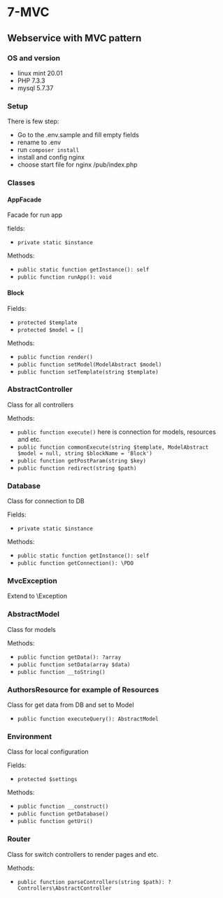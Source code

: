 7-MVC 
==========
Webservice with MVC pattern
----------------------------------
### OS and version
- linux mint 20.01
- PHP 7.3.3
- mysql 5.7.37
### Setup
There is few step:
- Go to the .env.sample and fill empty fields
- rename to .env
- run `composer install`
- install and config nginx
- choose start file for nginx /pub/index.php

### Classes
#### AppFacade
Facade for run app

fields:
- `private static $instance`

Methods:
- `public static function getInstance(): self`
- `public function runApp(): void`

#### Block

Fields: 

- `protected $template`
- `protected $model = []`

Methods:

- `public function render()`
- `public function setModel(ModelAbstract $model)`
- `public function setTemplate(string $template)`

### AbstractController
Class for all controllers

Methods:
- `public function execute()` here is connection for models, resources and etc. 
- `public function commonExecute(string $template, ModelAbstract $model = null, string $blockName = 'Block')`
- `public function getPostParam(string $key)`
- `public function redirect(string $path)`

### Database
Class for connection to DB

Fields:

- `private static $instance`

Methods: 

- `public static function getInstance(): self`
- `public function getConnection(): \PDO`

### MvcException
Extend to \Exception

### AbstractModel
Class for models

Methods:

- `public function getData(): ?array`
- `public function setData(array $data)`
- `public function __toString()`

### AuthorsResource for example of Resources
Class for get data from DB and set to Model

- `public function executeQuery(): AbstractModel`

### Environment 
Class for local configuration

Fields:

- `protected $settings`

Methods: 

- `public function __construct()`
- `public function getDatabase()`
- `public function getUri()`

### Router
Class for switch controllers to render pages and etc.

Methods: 

- `public function parseControllers(string $path): ?Controllers\AbstractController`

